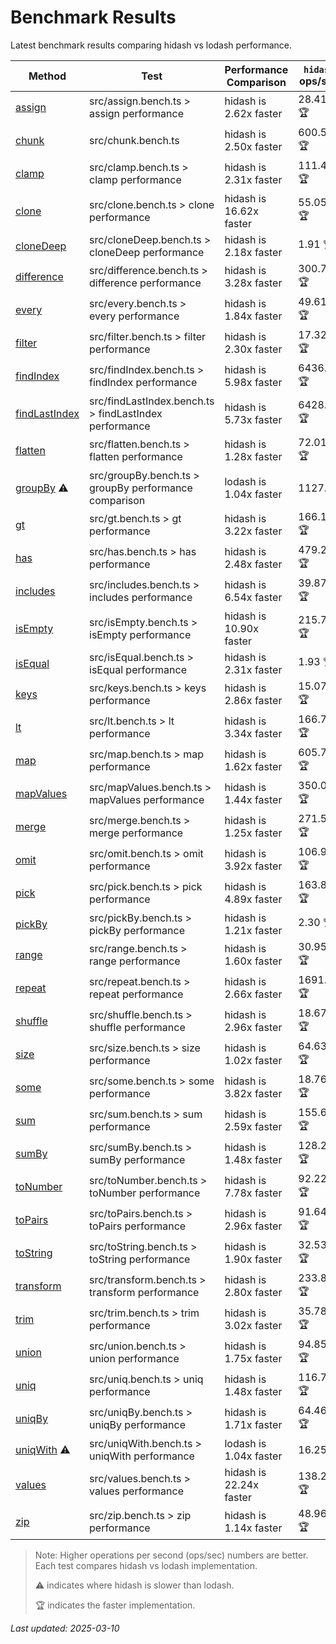 # Benchmark Results

Latest benchmark results comparing hidash vs lodash performance.

| Method | Test | Performance Comparison | `hidash` ops/sec | `lodash@4.17.21` ops/sec |
|--------|------|----------------------|----------------|----------------|
| [assign](https://github.com/NaverPayDev/hidash/blob/22a0c7c0fd7c78607ccb30a0b8bf9af05e787c8a/src/assign.ts) | src/assign.bench.ts > assign performance | hidash is 2.62x faster | 28.41 🏆 | 10.84 |
| [chunk](https://github.com/NaverPayDev/hidash/blob/22a0c7c0fd7c78607ccb30a0b8bf9af05e787c8a/src/chunk.ts) | src/chunk.bench.ts | hidash is 2.50x faster | 600.55 🏆 | 239.81 |
| [clamp](https://github.com/NaverPayDev/hidash/blob/22a0c7c0fd7c78607ccb30a0b8bf9af05e787c8a/src/clamp.ts) | src/clamp.bench.ts > clamp performance | hidash is 2.31x faster | 111.46 🏆 | 48.19 |
| [clone](https://github.com/NaverPayDev/hidash/blob/22a0c7c0fd7c78607ccb30a0b8bf9af05e787c8a/src/clone.ts) | src/clone.bench.ts > clone performance | hidash is 16.62x faster | 55.05 🏆 | 3.31 |
| [cloneDeep](https://github.com/NaverPayDev/hidash/blob/22a0c7c0fd7c78607ccb30a0b8bf9af05e787c8a/src/cloneDeep.ts) | src/cloneDeep.bench.ts > cloneDeep performance | hidash is 2.18x faster | 1.91 🏆 | 0.87 |
| [difference](https://github.com/NaverPayDev/hidash/blob/22a0c7c0fd7c78607ccb30a0b8bf9af05e787c8a/src/difference.ts) | src/difference.bench.ts > difference performance | hidash is 3.28x faster | 300.79 🏆 | 91.65 |
| [every](https://github.com/NaverPayDev/hidash/blob/22a0c7c0fd7c78607ccb30a0b8bf9af05e787c8a/src/every.ts) | src/every.bench.ts > every performance | hidash is 1.84x faster | 49.61 🏆 | 26.93 |
| [filter](https://github.com/NaverPayDev/hidash/blob/22a0c7c0fd7c78607ccb30a0b8bf9af05e787c8a/src/filter.ts) | src/filter.bench.ts > filter performance | hidash is 2.30x faster | 17.32 🏆 | 7.53 |
| [findIndex](https://github.com/NaverPayDev/hidash/blob/22a0c7c0fd7c78607ccb30a0b8bf9af05e787c8a/src/findIndex.ts) | src/findIndex.bench.ts > findIndex performance | hidash is 5.98x faster | 6436.72 🏆 | 1075.93 |
| [findLastIndex](https://github.com/NaverPayDev/hidash/blob/22a0c7c0fd7c78607ccb30a0b8bf9af05e787c8a/src/findLastIndex.ts) | src/findLastIndex.bench.ts > findLastIndex performance | hidash is 5.73x faster | 6428.21 🏆 | 1121.06 |
| [flatten](https://github.com/NaverPayDev/hidash/blob/22a0c7c0fd7c78607ccb30a0b8bf9af05e787c8a/src/flatten.ts) | src/flatten.bench.ts > flatten performance | hidash is 1.28x faster | 72.01 🏆 | 56.17 |
| [groupBy](https://github.com/NaverPayDev/hidash/blob/22a0c7c0fd7c78607ccb30a0b8bf9af05e787c8a/src/groupBy.ts) ⚠️ | src/groupBy.bench.ts > groupBy performance comparison | lodash is 1.04x faster | 1127.58 | 1176.15 🏆 |
| [gt](https://github.com/NaverPayDev/hidash/blob/22a0c7c0fd7c78607ccb30a0b8bf9af05e787c8a/src/gt.ts) | src/gt.bench.ts > gt performance | hidash is 3.22x faster | 166.15 🏆 | 51.56 |
| [has](https://github.com/NaverPayDev/hidash/blob/22a0c7c0fd7c78607ccb30a0b8bf9af05e787c8a/src/has.ts) | src/has.bench.ts > has performance | hidash is 2.48x faster | 479.27 🏆 | 193.43 |
| [includes](https://github.com/NaverPayDev/hidash/blob/22a0c7c0fd7c78607ccb30a0b8bf9af05e787c8a/src/includes.ts) | src/includes.bench.ts > includes performance | hidash is 6.54x faster | 39.87 🏆 | 6.10 |
| [isEmpty](https://github.com/NaverPayDev/hidash/blob/22a0c7c0fd7c78607ccb30a0b8bf9af05e787c8a/src/isEmpty.ts) | src/isEmpty.bench.ts > isEmpty performance | hidash is 10.90x faster | 215.73 🏆 | 19.80 |
| [isEqual](https://github.com/NaverPayDev/hidash/blob/22a0c7c0fd7c78607ccb30a0b8bf9af05e787c8a/src/isEqual.ts) | src/isEqual.bench.ts > isEqual performance | hidash is 2.31x faster | 1.93 🏆 | 0.83 |
| [keys](https://github.com/NaverPayDev/hidash/blob/22a0c7c0fd7c78607ccb30a0b8bf9af05e787c8a/src/keys.ts) | src/keys.bench.ts > keys performance | hidash is 2.86x faster | 15.07 🏆 | 5.27 |
| [lt](https://github.com/NaverPayDev/hidash/blob/22a0c7c0fd7c78607ccb30a0b8bf9af05e787c8a/src/lt.ts) | src/lt.bench.ts > lt performance | hidash is 3.34x faster | 166.78 🏆 | 50.00 |
| [map](https://github.com/NaverPayDev/hidash/blob/22a0c7c0fd7c78607ccb30a0b8bf9af05e787c8a/src/map.ts) | src/map.bench.ts > map performance | hidash is 1.62x faster | 605.76 🏆 | 373.79 |
| [mapValues](https://github.com/NaverPayDev/hidash/blob/22a0c7c0fd7c78607ccb30a0b8bf9af05e787c8a/src/mapValues.ts) | src/mapValues.bench.ts > mapValues performance | hidash is 1.44x faster | 350.08 🏆 | 243.25 |
| [merge](https://github.com/NaverPayDev/hidash/blob/22a0c7c0fd7c78607ccb30a0b8bf9af05e787c8a/src/merge.ts) | src/merge.bench.ts > merge performance | hidash is 1.25x faster | 271.56 🏆 | 216.96 |
| [omit](https://github.com/NaverPayDev/hidash/blob/22a0c7c0fd7c78607ccb30a0b8bf9af05e787c8a/src/omit.ts) | src/omit.bench.ts > omit performance | hidash is 3.92x faster | 106.90 🏆 | 27.30 |
| [pick](https://github.com/NaverPayDev/hidash/blob/22a0c7c0fd7c78607ccb30a0b8bf9af05e787c8a/src/pick.ts) | src/pick.bench.ts > pick performance | hidash is 4.89x faster | 163.82 🏆 | 33.50 |
| [pickBy](https://github.com/NaverPayDev/hidash/blob/22a0c7c0fd7c78607ccb30a0b8bf9af05e787c8a/src/pickBy.ts) | src/pickBy.bench.ts > pickBy performance | hidash is 1.21x faster | 2.30 🏆 | 1.90 |
| [range](https://github.com/NaverPayDev/hidash/blob/22a0c7c0fd7c78607ccb30a0b8bf9af05e787c8a/src/range.ts) | src/range.bench.ts > range performance | hidash is 1.60x faster | 30.95 🏆 | 19.33 |
| [repeat](https://github.com/NaverPayDev/hidash/blob/22a0c7c0fd7c78607ccb30a0b8bf9af05e787c8a/src/repeat.ts) | src/repeat.bench.ts > repeat performance | hidash is 2.66x faster | 1691.68 🏆 | 635.14 |
| [shuffle](https://github.com/NaverPayDev/hidash/blob/22a0c7c0fd7c78607ccb30a0b8bf9af05e787c8a/src/shuffle.ts) | src/shuffle.bench.ts > shuffle performance | hidash is 2.96x faster | 18.67 🏆 | 6.31 |
| [size](https://github.com/NaverPayDev/hidash/blob/22a0c7c0fd7c78607ccb30a0b8bf9af05e787c8a/src/size.ts) | src/size.bench.ts > size performance | hidash is 1.02x faster | 64.63 🏆 | 63.09 |
| [some](https://github.com/NaverPayDev/hidash/blob/22a0c7c0fd7c78607ccb30a0b8bf9af05e787c8a/src/some.ts) | src/some.bench.ts > some performance | hidash is 3.82x faster | 18.76 🏆 | 4.91 |
| [sum](https://github.com/NaverPayDev/hidash/blob/22a0c7c0fd7c78607ccb30a0b8bf9af05e787c8a/src/sum.ts) | src/sum.bench.ts > sum performance | hidash is 2.59x faster | 155.66 🏆 | 60.18 |
| [sumBy](https://github.com/NaverPayDev/hidash/blob/22a0c7c0fd7c78607ccb30a0b8bf9af05e787c8a/src/sumBy.ts) | src/sumBy.bench.ts > sumBy performance | hidash is 1.48x faster | 128.24 🏆 | 86.47 |
| [toNumber](https://github.com/NaverPayDev/hidash/blob/22a0c7c0fd7c78607ccb30a0b8bf9af05e787c8a/src/toNumber.ts) | src/toNumber.bench.ts > toNumber performance | hidash is 7.78x faster | 92.22 🏆 | 11.85 |
| [toPairs](https://github.com/NaverPayDev/hidash/blob/22a0c7c0fd7c78607ccb30a0b8bf9af05e787c8a/src/toPairs.ts) | src/toPairs.bench.ts > toPairs performance | hidash is 2.96x faster | 91.64 🏆 | 30.95 |
| [toString](https://github.com/NaverPayDev/hidash/blob/22a0c7c0fd7c78607ccb30a0b8bf9af05e787c8a/src/toString.ts) | src/toString.bench.ts > toString performance | hidash is 1.90x faster | 32.53 🏆 | 17.14 |
| [transform](https://github.com/NaverPayDev/hidash/blob/22a0c7c0fd7c78607ccb30a0b8bf9af05e787c8a/src/transform.ts) | src/transform.bench.ts > transform performance | hidash is 2.80x faster | 233.86 🏆 | 83.53 |
| [trim](https://github.com/NaverPayDev/hidash/blob/22a0c7c0fd7c78607ccb30a0b8bf9af05e787c8a/src/trim.ts) | src/trim.bench.ts > trim performance | hidash is 3.02x faster | 35.78 🏆 | 11.87 |
| [union](https://github.com/NaverPayDev/hidash/blob/22a0c7c0fd7c78607ccb30a0b8bf9af05e787c8a/src/union.ts) | src/union.bench.ts > union performance | hidash is 1.75x faster | 94.85 🏆 | 54.27 |
| [uniq](https://github.com/NaverPayDev/hidash/blob/22a0c7c0fd7c78607ccb30a0b8bf9af05e787c8a/src/uniq.ts) | src/uniq.bench.ts > uniq performance | hidash is 1.48x faster | 116.70 🏆 | 78.84 |
| [uniqBy](https://github.com/NaverPayDev/hidash/blob/22a0c7c0fd7c78607ccb30a0b8bf9af05e787c8a/src/uniqBy.ts) | src/uniqBy.bench.ts > uniqBy performance | hidash is 1.71x faster | 64.46 🏆 | 37.61 |
| [uniqWith](https://github.com/NaverPayDev/hidash/blob/22a0c7c0fd7c78607ccb30a0b8bf9af05e787c8a/src/uniqWith.ts) ⚠️ | src/uniqWith.bench.ts > uniqWith performance | lodash is 1.04x faster | 16.25 | 16.97 🏆 |
| [values](https://github.com/NaverPayDev/hidash/blob/22a0c7c0fd7c78607ccb30a0b8bf9af05e787c8a/src/values.ts) | src/values.bench.ts > values performance | hidash is 22.24x faster | 138.21 🏆 | 6.21 |
| [zip](https://github.com/NaverPayDev/hidash/blob/22a0c7c0fd7c78607ccb30a0b8bf9af05e787c8a/src/zip.ts) | src/zip.bench.ts > zip performance | hidash is 1.14x faster | 48.96 🏆 | 43.07 |

> Note: Higher operations per second (ops/sec) numbers are better. Each test compares hidash vs lodash implementation.
>
> ⚠️ indicates where hidash is slower than lodash.
>
> 🏆 indicates the faster implementation.

_Last updated: 2025-03-10_
